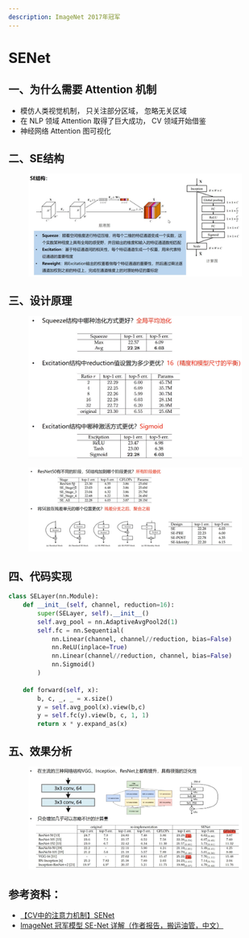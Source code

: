 ```yaml
---
description: ImageNet 2017年冠军
---
```


# SENet

## 一、为什么需要 Attention 机制

* 模仿人类视觉机制， 只关注部分区域， 忽略无关区域
* 在 NLP 领域 Attention 取得了巨大成功， CV 领域开始借鉴
* 神经网络 Attention 图可视化

## 二、SE结构

<figure><img src="../../.gitbook/assets/image.png" alt=""><figcaption></figcaption></figure>

## 三、设计原理

<figure><img src="../../.gitbook/assets/image (1).png" alt=""><figcaption></figcaption></figure>

<figure><img src="../../.gitbook/assets/image (39).png" alt=""><figcaption></figcaption></figure>

## 四、代码实现

```python
class SELayer(nn.Module):
    def __init__(self, channel, reduction=16):
        super(SELayer, self).__init__()
        self.avg_pool = nn.AdaptiveAvgPool2d(1)
        self.fc = nn.Sequential(
            nn.Linear(channel, channel//reduction, bias=False)
            nn.ReLU(inplace=True)
            nn.Linear(channel//reduction, channel, bias=False)
            nn.Sigmoid()
        )
    
    def forward(self, x):
        b, c, _, _ = x.size()
        y = self.avg_pool(x).view(b,c)
        y = self.fc(y).view(b, c, 1, 1)
        return x * y.expand_as(x)
```

## 五、效果分析

<figure><img src="../../.gitbook/assets/8f06d9030a1330818d43a4723e81b00.png" alt=""><figcaption></figcaption></figure>

## 参考资料：

* [【CV中的注意力机制】SENet](https://www.bilibili.com/video/BV1QA411F7rR/?spm\_id\_from=333.337.search-card.all.click\&vd\_source=4afb0374462e2a6a5fe3309f3b19500d)
* [ImageNet 冠军模型 SE-Net 详解（作者报告，搬运油管，中文）](https://www.bilibili.com/video/BV1Up4y187qb/?spm\_id\_from=333.337.search-card.all.click\&vd\_source=4afb0374462e2a6a5fe3309f3b19500d)
